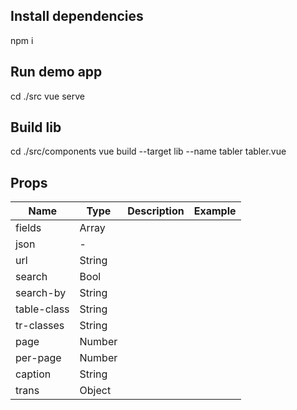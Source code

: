 ## Install dependencies
npm i

## Run demo app
cd ./src
vue serve

## Build lib
cd ./src/components
vue build --target lib --name tabler tabler.vue


## Props

| __Name__    | __Type__ | __Description__ |__Example__ |
| ----------- | -------- | --------------- | ---------- |
| fields      | Array    |                 |            |
| json        | -        |                 |            |
| url         | String   |                 |            |
| search      | Bool     |                 |            |
| search-by   | String   |                 |            |
| table-class | String   |                 |            |
| tr-classes  | String   |                 |            |
| page        | Number   |                 |            |
| per-page    | Number   |                 |            |
| caption     | String   |                 |            |
| trans       | Object   |                 |            |

